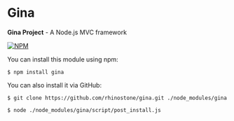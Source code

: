 Gina
=====

<strong>Gina Project</strong> - A Node.js MVC framework

<a href="https://nodei.co/npm/gina/"><img src="https://nodei.co/npm/gina.png" alt="NPM" style="max-width:100%;"></a>

You can install this module using npm:

```$ npm install gina```

You can also install it via GitHub:

```$ git clone https://github.com/rhinostone/gina.git ./node_modules/gina```

```$ node ./node_modules/gina/script/post_install.js```
